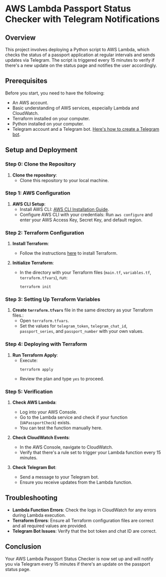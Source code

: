 
# AWS Lambda Passport Status Checker with Telegram Notifications

## Overview

This project involves deploying a Python script to AWS Lambda, which checks the status of a passport application at regular intervals and sends updates via Telegram. The script is triggered every 15 minutes to verify if there's a new update on the status page and notifies the user accordingly.

## Prerequisites

Before you start, you need to have the following:

- An AWS account.
- Basic understanding of AWS services, especially Lambda and CloudWatch.
- Terraform installed on your computer.
- Python installed on your computer.
- Telegram account and a Telegram bot. [Here's how to create a Telegram bot](https://core.telegram.org/bots#6-botfather).

## Setup and Deployment

### Step 0: Clone the Repository

1. **Clone the repository**:
   - Clone this repository to your local machine.

### Step 1: AWS Configuration

1. **AWS CLI Setup**:
   - Install AWS CLI: [AWS CLI Installation Guide](https://aws.amazon.com/cli/).
   - Configure AWS CLI with your credentials: Run `aws configure` and enter your AWS Access Key, Secret Key, and default region.

### Step 2: Terraform Configuration

1. **Install Terraform**:
   - Follow the instructions [here](https://learn.hashicorp.com/tutorials/terraform/install-cli) to install Terraform.

2. **Initialize Terraform**:
   - In the directory with your Terraform files (`main.tf`, `variables.tf`, `terraform.tfvars`), run:
     ```
     terraform init
     ```

### Step 3: Setting Up Terraform Variables

1. **Create `terraform.tfvars`** file in the same directory as your Terraform files.:
   - Open `terraform.tfvars`.
   - Set the values for `telegram_token`, `telegram_chat_id`, `passport_series`, and `passport_number` with your own values.

### Step 4: Deploying with Terraform

1. **Run Terraform Apply**:
   - Execute:
     ```
     terraform apply
     ```
   - Review the plan and type `yes` to proceed.

### Step 5: Verification

1. **Check AWS Lambda**:
   - Log into your AWS Console.
   - Go to the Lambda service and check if your function (`UAPassportCheck`) exists.
   - You can test the function manually here.

2. **Check CloudWatch Events**:
   - In the AWS Console, navigate to CloudWatch.
   - Verify that there's a rule set to trigger your Lambda function every 15 minutes.

3. **Check Telegram Bot**:
   - Send a message to your Telegram bot.
   - Ensure you receive updates from the Lambda function.

## Troubleshooting

- **Lambda Function Errors**: Check the logs in CloudWatch for any errors during Lambda execution.
- **Terraform Errors**: Ensure all Terraform configuration files are correct and all required values are provided.
- **Telegram Bot Issues**: Verify that the bot token and chat ID are correct.

## Conclusion

Your AWS Lambda Passport Status Checker is now set up and will notify you via Telegram every 15 minutes if there's an update on the passport status page.
